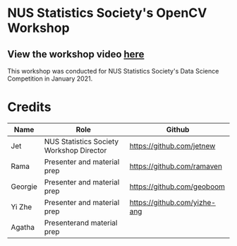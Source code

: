 # NUS Statistics Society's OpenCV Workshop

## View the workshop video [here](https://www.youtube.com/watch?v=aq_DrEz8mto)
This workshop was conducted for NUS Statistics Society's Data Science Competition in January 2021. 


# Credits

| Name    | Role                                        | Github                      |
| ------- | ------------------------------------------- | --------------------------- |
| Jet     | NUS Statistics Society Workshop Director    | https://github.com/jetnew   |
| Rama    | Presenter and material prep | https://github.com/ramaven  |
| Georgie | Presenter and material prep | https://github.com/geoboom  |
| Yi Zhe | Presenter and material prep | https://github.com/yizhe-ang |
| Agatha | Presenterand material prep |  |
